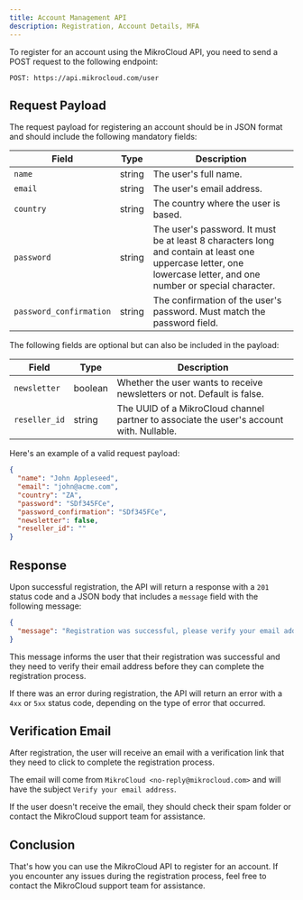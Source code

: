 ```yaml
---
title: Account Management API
description: Registration, Account Details, MFA
---
```


To register for an account using the MikroCloud API, you need to send a POST request to the following endpoint:

`POST: https://api.mikrocloud.com/user`

## Request Payload

The request payload for registering an account should be in JSON format and should include the following mandatory fields:

| Field                   | Type   | Description                                                                                                                                                      |
| ----------------------- | ------ | ---------------------------------------------------------------------------------------------------------------------------------------------------------------- |
| `name`                  | string | The user's full name.                                                                                                                                            |
| `email`                 | string | The user's email address.                                                                                                                                        |
| `country`               | string | The country where the user is based.                                                                                                                             |
| `password`              | string | The user's password. It must be at least 8 characters long and contain at least one uppercase letter, one lowercase letter, and one number or special character. |
| `password_confirmation` | string | The confirmation of the user's password. Must match the password field.                                                                                          |

The following fields are optional but can also be included in the payload:

| Field         | Type    | Description                                                                              |
| ------------- | ------- | ---------------------------------------------------------------------------------------- |
| `newsletter`  | boolean | Whether the user wants to receive newsletters or not. Default is false.                  |
| `reseller_id` | string  | The UUID of a MikroCloud channel partner to associate the user's account with. Nullable. |

Here's an example of a valid request payload:

```json
{
  "name": "John Appleseed",
  "email": "john@acme.com",
  "country": "ZA",
  "password": "SDf345FCe",
  "password_confirmation": "SDf345FCe",
  "newsletter": false,
  "reseller_id": ""
}
```

## Response

Upon successful registration, the API will return a response with a `201` status code and a JSON body that includes a `message` field with the following message:

```json
{
  "message": "Registration was successful, please verify your email address"
}
```

This message informs the user that their registration was successful and they need to verify their email address before they can complete the registration process.

If there was an error during registration, the API will return an error with a `4xx` or `5xx` status code, depending on the type of error that occurred.

## Verification Email

After registration, the user will receive an email with a verification link that they need to click to complete the registration process.

The email will come from `MikroCloud <no-reply@mikrocloud.com>` and will have the subject `Verify your email address`.

If the user doesn't receive the email, they should check their spam folder or contact the MikroCloud support team for assistance.

## Conclusion

That's how you can use the MikroCloud API to register for an account. If you encounter any issues during the registration process, feel free to contact the MikroCloud support team for assistance.
